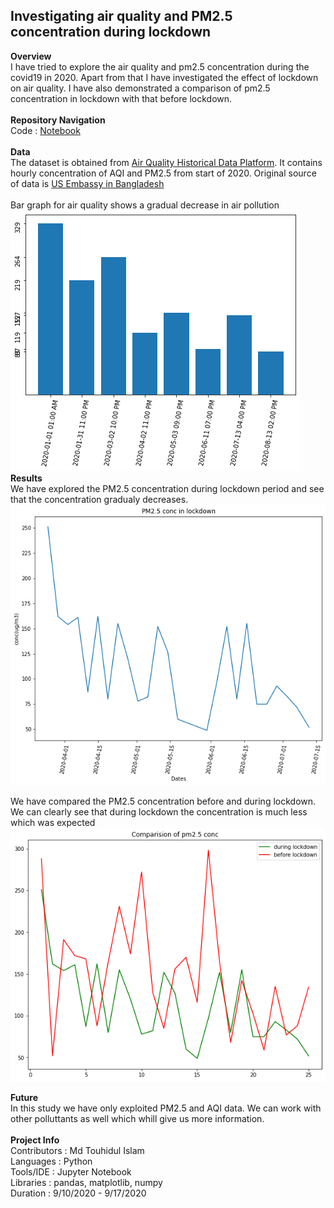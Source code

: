 
## Investigating air quality and PM2.5 concentration during lockdown
**Overview**<br/>
I have tried to explore the air quality and pm2.5 concentration during the covid19 in 2020. Apart from that I have investigated the effect of lockdown on air quality. I have also demonstrated a comparison of pm2.5 concentration in lockdown with that before lockdown.<br/>
<br/>
**Repository Navigation**<br/>
Code    : [Notebook](https://github.com/touhid498/Air_Quality_COVID19/blob/master/Notebook/AQI.ipynb) <br/>
<br/>
**Data**<br/>
The dataset is obtained from [Air Quality Historical Data Platform](https://aqicn.org/data-platform/register). It contains hourly concentration of AQI and PM2.5 from start of 2020. Original source of data is [US Embassy in Bangladesh](https://bd.usembassy.gov/) <br/>
<br/>
Bar graph for air quality shows a gradual decrease in air pollution<br/>
<img src='https://github.com/touhid498/Air_Quality_COVID19/blob/master/Images/bar.png?raw=true'>
<br/>
**Results**<br/>
We have explored the PM2.5 concentration during lockdown period and see that the concentration gradualy decreases.
<img src='https://github.com/touhid498/Air_Quality_COVID19/blob/master/Images/comparison.png'>

We have compared the PM2.5 concentration before and during lockdown. We can clearly see that during lockdown the concentration is much less which was expected<br/>
<img src='https://github.com/touhid498/Air_Quality_COVID19/blob/master/Images/comparison1.png?raw=true'>

**Future**<br/>
In this study we have only exploited PM2.5 and AQI data. We can work with other polluttants as well which whill give us more information.
<br/>
<br/>
**Project Info**<br/>
Contributors : Md Touhidul Islam
<br/>
Languages    : Python <br/>
Tools/IDE    : Jupyter Notebook<br/>
Libraries    : pandas, matplotlib, numpy<br/>
Duration     : 9/10/2020 - 9/17/2020
